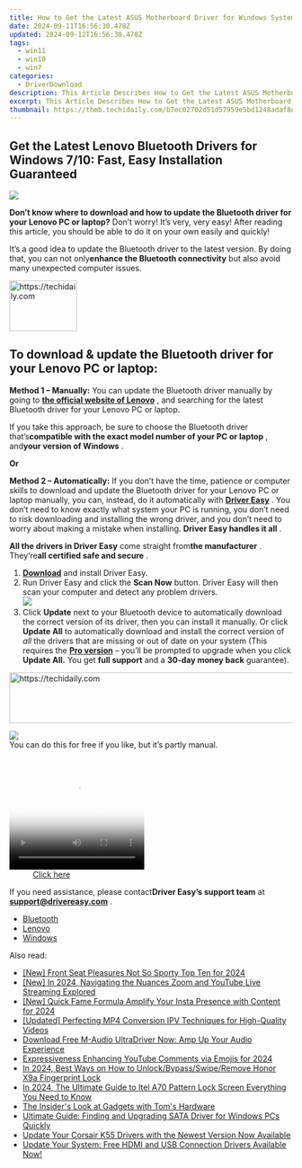 ```yaml
---
title: How to Get the Latest ASUS Motherboard Driver for Windows Systems Installed Easily
date: 2024-09-11T16:56:30.478Z
updated: 2024-09-12T16:56:30.478Z
tags:
  - win11
  - win10
  - win7
categories:
  - DriverDownload
description: This Article Describes How to Get the Latest ASUS Motherboard Driver for Windows Systems Installed Easily
excerpt: This Article Describes How to Get the Latest ASUS Motherboard Driver for Windows Systems Installed Easily
thumbnail: https://thmb.techidaily.com/b7ec02702d51d57959e5bd1248adaf8d9c4e1536be03bd52fccab5d6aa482430.jpg
---
```


## Get the Latest Lenovo Bluetooth Drivers for Windows 7/10: Fast, Easy Installation Guaranteed

![](https://images.drivereasy.com/wp-content/uploads/2018/12/bluetooth.png)

 **Don’t know where to download and how to update the Bluetooth driver for your Lenovo PC or laptop?** Don’t worry! It’s very, very easy! After reading this article, you should be able to do it on your own easily and quickly!

 It’s a good idea to update the Bluetooth driver to the latest version. By doing that, you can not only**enhance the Bluetooth connectivity** but also avoid many unexpected computer issues.

<!-- affiliate ads begin -->
<a href="https://25home.pxf.io/c/5597632/2123466/16836" target="_top" id="2123466">
  <img src="//a.impactradius-go.com/display-ad/16836-2123466" border="0" alt="https://techidaily.com" width="120" height="90"/>
</a>
<img height="0" width="0" src="https://25home.pxf.io/i/5597632/2123466/16836" style="position:absolute;visibility:hidden;" border="0" />
<!-- affiliate ads end -->

## **To download & update the Bluetooth driver for your Lenovo PC or laptop:**

**Method 1 – Manually:**  You can update the Bluetooth driver manually by going to **[the official website of Lenovo](https://shop-links.co/link/?exclusive=1&publisher_slug=itechdaily19598&url=https%3A%2F%2Fwww.lenovo.com%2Fus%2Fen%2F)**  , and searching for the latest Bluetooth driver for your Lenovo PC or laptop.

 If you take this approach, be sure to choose the Bluetooth driver that’s**compatible with the exact model number of your PC or laptop** , and**your version of Windows** .

**Or**

**Method 2 – Automatically:**   If you don’t have the time, patience or computer skills to download and update the Bluetooth driver for your Lenovo PC or laptop manually, you can, instead, do it automatically with **[Driver Easy](https://tools.techidaily.com/drivereasy/download/)**  .  You don’t need to know exactly what system your PC is running, you don’t need to risk downloading and installing the wrong driver, and you don’t need to worry about making a mistake when installing. **Driver Easy handles it all** .

**All the drivers in Driver Easy** come straight from**the manufacturer** . They‘re**all certified safe and secure** .

1. **[Download](https://tools.techidaily.com/drivereasy/download/)**  and install Driver Easy.
2. Run Driver Easy and click the **Scan Now**  button. Driver Easy will then scan your computer and detect any problem drivers.  
![](https://images.drivereasy.com/wp-content/uploads/2018/12/Snap819.png)
3. Click **Update**  next to your Bluetooth device to automatically download the correct version of its driver, then you can install it manually. Or click **Update All**  to automatically download and install the correct version of _all_  the drivers that are missing or out of date on your system (This requires the **[Pro version](https://tools.techidaily.com/drivereasy/download/)**  – you’ll be prompted to upgrade when you click **Update All.** You get **full support**  and a **30-day money back**  guarantee).  

<!-- affiliate ads begin -->
<a href="https://review-au.sjv.io/c/5597632/2135315/14409" target="_top" id="2135315">
  <img src="//a.impactradius-go.com/display-ad/14409-2135315" border="0" alt="https://techidaily.com" width="728" height="90"/>
</a>
<img height="0" width="0" src="https://review-au.sjv.io/i/5597632/2135315/14409" style="position:absolute;visibility:hidden;" border="0" />
<!-- affiliate ads end -->

![](https://images.drivereasy.com/wp-content/uploads/2018/12/Snap820.png)  
 You can do this for free if you like, but it’s partly manual.  

<!-- affiliate ads begin -->
<span id="1304647">
					<video width="240" height="200" style="cursor:pointer"
           poster="//a.impactradius-go.com/display-clicktoplayimage/1304647.png"
           onclick="if(!this.playClicked){this.play();this.setAttribute('controls',true);this.playClicked=true;}">
	   <source src="//a.impactradius-go.com/display-ad/15852-1304647">
	   <img src="//a.impactradius-go.com/display-clicktoplayimage/1304647.png" style="border: none; height: 100%; width: 100%; object-fit: contain">
	</video>
	<div style="width:150px;text-align:center"><a href="javascript:window.open(decodeURIComponent('https%3A%2F%2Fthefitville.pxf.io%2Fc%2F5597632%2F1304647%2F15852'), '_blank');void(0);">Click here</a></div>
</span>
<img height="0" width="0" src="https://imp.pxf.io/i/5597632/1304647/15852" style="position:absolute;visibility:hidden;" border="0" />
<!-- affiliate ads end -->

 If you need assistance, please contact**Driver Easy’s support team** at **[support@drivereasy.com](https://tools.techidaily.com/drivereasy/download/)**  .

* [Bluetooth](https://tools.techidaily.com/drivereasy/download/)
* [Lenovo](https://tools.techidaily.com/drivereasy/download/)
* [Windows](https://tools.techidaily.com/drivereasy/download/)

<ins class="adsbygoogle"
     style="display:block"
     data-ad-format="autorelaxed"
     data-ad-client="ca-pub-7571918770474297"
     data-ad-slot="1223367746"></ins>

<ins class="adsbygoogle"
     style="display:block"
     data-ad-client="ca-pub-7571918770474297"
     data-ad-slot="8358498916"
     data-ad-format="auto"
     data-full-width-responsive="true"></ins>

<span class="atpl-alsoreadstyle">Also read:</span>
<div><ul>
<li><a href="https://fox-direct.techidaily.com/new-front-seat-pleasures-not-so-sporty-top-ten-for-2024/"><u>[New] Front Seat Pleasures Not So Sporty Top Ten for 2024</u></a></li>
<li><a href="https://fox-cloud.techidaily.com/new-in-2024-navigating-the-nuances-zoom-and-youtube-live-streaming-explored/"><u>[New] In 2024, Navigating the Nuances Zoom and YouTube Live Streaming Explored</u></a></li>
<li><a href="https://instagram-video-recordings.techidaily.com/new-quick-fame-formula-amplify-your-insta-presence-with-content-for-2024/"><u>[New] Quick Fame Formula Amplify Your Insta Presence with Content for 2024</u></a></li>
<li><a href="https://instagram-video-files.techidaily.com/updated-perfecting-mp4-conversion-ipv-techniques-for-high-quality-videos/"><u>[Updated] Perfecting MP4 Conversion IPV Techniques for High-Quality Videos</u></a></li>
<li><a href="https://hardware-updates.techidaily.com/download-free-m-audio-ultradriver-now-amp-up-your-audio-experience/"><u>Download Free M-Audio UltraDriver Now: Amp Up Your Audio Experience</u></a></li>
<li><a href="https://youtube-stream.techidaily.com/expressiveness-enhancing-youtube-comments-via-emojis-for-2024/"><u>Expressiveness Enhancing YouTube Comments via Emojis for 2024</u></a></li>
<li><a href="https://unlock-android.techidaily.com/in-2024-best-ways-on-how-to-unlockbypassswiperemove-honor-x9a-fingerprint-lock-by-drfone-android/"><u>In 2024, Best Ways on How to Unlock/Bypass/Swipe/Remove Honor X9a Fingerprint Lock</u></a></li>
<li><a href="https://unlock-android.techidaily.com/in-2024-the-ultimate-guide-to-itel-a70-pattern-lock-screen-everything-you-need-to-know-by-drfone-android/"><u>In 2024, The Ultimate Guide to Itel A70 Pattern Lock Screen Everything You Need to Know</u></a></li>
<li><a href="https://hardware-updates.techidaily.com/the-insiders-look-at-gadgets-with-toms-hardware/"><u>The Insider's Look at Gadgets with Tom's Hardware</u></a></li>
<li><a href="https://hardware-updates.techidaily.com/ultimate-guide-finding-and-upgrading-sata-driver-for-windows-pcs-quickly/"><u>Ultimate Guide: Finding and Upgrading SATA Driver for Windows PCs Quickly</u></a></li>
<li><a href="https://hardware-updates.techidaily.com/update-your-corsair-k55-drivers-with-the-newest-version-now-available/"><u>Update Your Corsair K55 Drivers with the Newest Version Now Available</u></a></li>
<li><a href="https://hardware-updates.techidaily.com/update-your-system-free-hdmi-and-usb-connection-drivers-available-now/"><u>Update Your System: Free HDMI and USB Connection Drivers Available Now!</u></a></li>
</ul></div>

